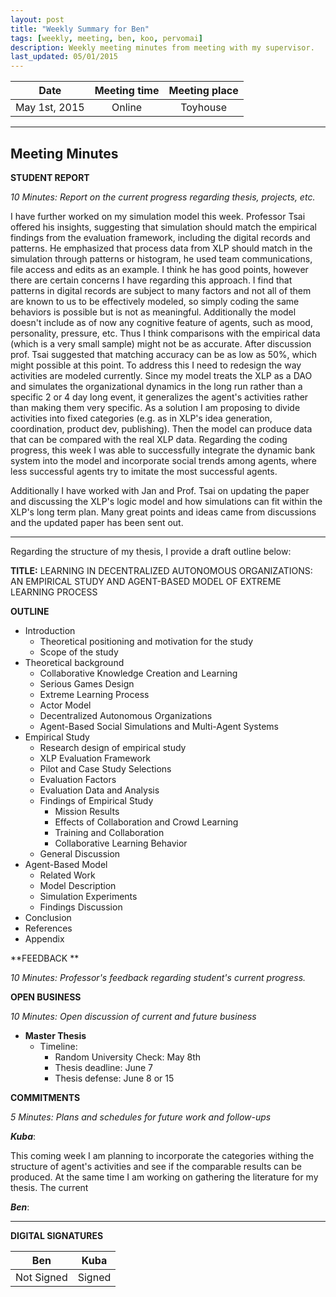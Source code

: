```yaml
---
layout: post
title: "Weekly Summary for Ben"
tags: [weekly, meeting, ben, koo, pervomai]
description: Weekly meeting minutes from meeting with my supervisor.
last_updated: 05/01/2015
---
```


|**Date** |**Meeting time**|**Meeting place**
| ------------- |:----------------:|:-------:
|May 1st, 2015| Online | Toyhouse


----------


Meeting Minutes
------

 **STUDENT REPORT** 

 *10 Minutes: Report on the current progress regarding thesis, projects, etc.*


I have further worked on my simulation model this week. Professor Tsai offered his insights, suggesting that simulation should match the empirical findings from the evaluation framework, including the digital records and patterns.  He emphasized that process data from XLP should match in the simulation through patterns or histogram, he used team communications, file access and edits as an example. I think he has good points, however there are certain concerns I have regarding this approach. I find that patterns in digital records are subject to many factors and not all of them are known to us to be effectively modeled, so simply coding the same behaviors is possible but is not as meaningful. Additionally the model doesn't include as of now any cognitive feature of agents, such as mood, personality, pressure, etc. Thus I think comparisons with the empirical data (which is a very small sample) might not be as accurate. After discussion prof. Tsai suggested that matching accuracy can be as low as 50%, which might possible at this point. To address this I need to redesign the way activities are modeled currently. Since my model treats the XLP as a DAO and simulates the organizational dynamics in the long run rather than a specific 2 or 4 day long event, it generalizes the agent's activities rather than making them very specific.  As a solution I am proposing to divide activities into fixed categories (e.g. as in XLP's idea generation, coordination, product dev, publishing). Then the model can produce data that can be compared with the real XLP data. Regarding the coding progress, this week I was able to successfully integrate the dynamic bank system into the model and incorporate social trends among agents, where less successful agents try to imitate the most successful agents.

Additionally I have worked with Jan and Prof. Tsai on updating the paper and discussing the XLP's logic model and how simulations can fit within the XLP's long term plan. Many great points and ideas came from discussions and the updated paper has been sent out.


----------


Regarding the structure of my thesis, I provide a draft outline below:

**TITLE:** LEARNING IN DECENTRALIZED AUTONOMOUS ORGANIZATIONS: AN EMPIRICAL STUDY AND AGENT-BASED MODEL OF EXTREME LEARNING PROCESS

**OUTLINE**

 - Introduction
	 - Theoretical positioning and motivation for the study
	 - Scope of the study
 - Theoretical background
	 - Collaborative Knowledge Creation and Learning
	 - Serious Games Design
	 - Extreme Learning Process
	 - Actor Model
	 - Decentralized Autonomous Organizations
	 - Agent-Based Social Simulations and Multi-Agent Systems
 - Empirical Study
	 - Research design of empirical study
	 - XLP Evaluation Framework 
	 - Pilot and Case Study Selections
	 - Evaluation Factors
	 - Evaluation Data and Analysis
	 - Findings of Empirical Study
		 - Mission Results
		 - Effects of Collaboration and Crowd Learning
		 - Training and Collaboration
		 - Collaborative Learning Behavior
	 - General Discussion
 - Agent-Based Model
	 - Related Work
	 - Model Description
	 - Simulation Experiments
	 - Findings Discussion
 - Conclusion
 - References
 - Appendix


**FEEDBACK **
 
 *10 Minutes: Professor's feedback regarding student's current progress.*
 

**OPEN BUSINESS**

*10 Minutes: Open discussion of current and future business*

- **Master Thesis**
	- Timeline: 
		- Random University Check: May 8th
		- Thesis deadline: June 7
		- Thesis defense: June 8 or 15

**COMMITMENTS**

*5 Minutes: Plans and schedules for future work and follow-ups*


***Kuba***:

This coming week I am planning to incorporate the categories withing the structure of agent's activities and see if the comparable results can be produced. At the same time I am working on gathering the literature for my thesis. The current 

***Ben***:




----------


**DIGITAL SIGNATURES**

|**Ben** |**Kuba**|
| ------------- |----------------|
|Not Signed| Signed


